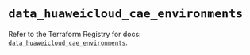# `data_huaweicloud_cae_environments`

Refer to the Terraform Registry for docs: [`data_huaweicloud_cae_environments`](https://registry.terraform.io/providers/huaweicloud/huaweicloud/1.71.1/docs/data-sources/cae_environments).
